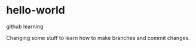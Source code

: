 # hello-world
github learning

Changing some stuff to learn how to make branches and commit changes.

